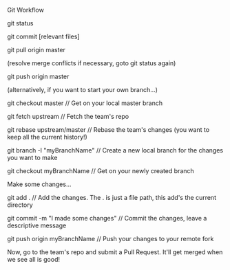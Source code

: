 Git Workflow

git status

git commit [relevant files]

git pull origin master

(resolve merge conflicts if necessary, goto git status again) 

git push origin master

(alternatively, if you want to start your own branch...) 

git checkout master // Get on your local master branch

git fetch upstream // Fetch the team's repo

git rebase upstream/master // Rebase the team's changes (you want to keep all the current history!)

git branch -l "myBranchName" // Create a new local branch for the changes you want to make

git checkout myBranchName // Get on your newly created branch

Make some changes...

git add . // Add the changes. The . is just a file path, this add's the current directory

git commit -m "I made some changes" // Commit the changes, leave a descriptive message

git push origin myBranchName // Push your changes to your remote fork

Now, go to the team's repo and submit a Pull Request. It'll get merged when we see all is good!
